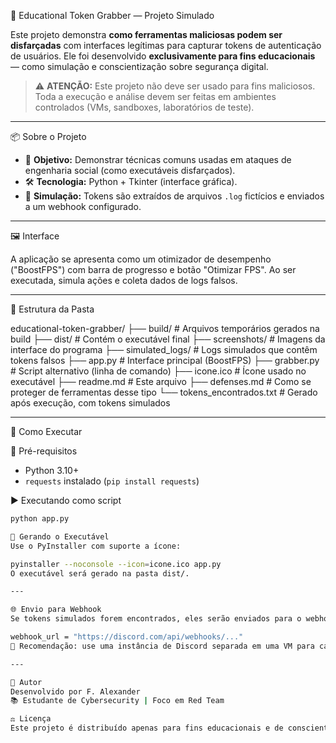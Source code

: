 🎯 Educational Token Grabber — Projeto Simulado

Este projeto demonstra **como ferramentas maliciosas podem ser disfarçadas** com interfaces legítimas para capturar tokens de autenticação de usuários. Ele foi desenvolvido **exclusivamente para fins educacionais** — como simulação e conscientização sobre segurança digital.

> ⚠️ **ATENÇÃO:** Este projeto não deve ser usado para fins maliciosos. Toda a execução e análise devem ser feitas em ambientes controlados (VMs, sandboxes, laboratórios de teste).

---

📦 Sobre o Projeto

- 🧠 **Objetivo:** Demonstrar técnicas comuns usadas em ataques de engenharia social (como executáveis disfarçados).
- 🛠️ **Tecnologia:** Python + Tkinter (interface gráfica).
- 🧪 **Simulação:** Tokens são extraídos de arquivos `.log` fictícios e enviados a um webhook configurado.

---

🖼️ Interface

A aplicação se apresenta como um otimizador de desempenho ("BoostFPS") com barra de progresso e botão "Otimizar FPS". Ao ser executada, simula ações e coleta dados de logs falsos.

---

📁 Estrutura da Pasta

educational-token-grabber/
├── build/ # Arquivos temporários gerados na build
├── dist/ # Contém o executável final
├── screenshots/ # Imagens da interface do programa
├── simulated_logs/ # Logs simulados que contêm tokens falsos
├── app.py # Interface principal (BoostFPS)
├── grabber.py # Script alternativo (linha de comando)
├── icone.ico # Ícone usado no executável
├── readme.md # Este arquivo
├── defenses.md # Como se proteger de ferramentas desse tipo
└── tokens_encontrados.txt # Gerado após execução, com tokens simulados

---

🚀 Como Executar

🔧 Pré-requisitos
- Python 3.10+
- `requests` instalado (`pip install requests`)

▶️ Executando como script
```bash
python app.py

🧊 Gerando o Executável
Use o PyInstaller com suporte a ícone:

pyinstaller --noconsole --icon=icone.ico app.py
O executável será gerado na pasta dist/.

---

🌐 Envio para Webhook
Se tokens simulados forem encontrados, eles serão enviados para o webhook especificado no código (app.py), dentro da função enviar_para_webhook():

webhook_url = "https://discord.com/api/webhooks/..."
📌 Recomendação: use uma instância de Discord separada em uma VM para capturar os testes.

---

👤 Autor
Desenvolvido por F. Alexander
📚 Estudante de Cybersecurity | Foco em Red Team

⚖️ Licença
Este projeto é distribuído apenas para fins educacionais e de conscientização. Qualquer uso indevido é de responsabilidade do usuário.








